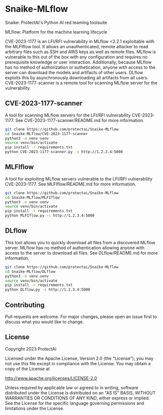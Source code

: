 # Snaike-MLflow

Snaike: ProtectAI's Python AI red teaming toolsuite

MLflow: Platform for the machine learning lifecycle

CVE-2023-1177 is an LFI/RFI vulnerability in MLflow <2.2.1 exploitable with the MLFIflow tool. It allows an unauthenticated, remote attacker to read arbitrary files such as SSH and AWS keys as well as remote files. MLflow is vulnerable to this out of the box with any configuration and requires no prerequisite knowledge or user interaction. Additionally, because MLflow has no method of authorization or authetication, anyone with access to the server can download the models and artifacts of other users. DLflow exploits this by asynchronously downloading all artifacts from all users. CVE-2023-1177-scanner is a remote tool for scanning MLflow server for the vulnerability.

## CVE-2023-1177-scanner
A tool for scanning MLflow servers for the LFI/RFI vulnerability CVE-2023-1177. 
See CVE-2023-1177-scanner/README.md for more information.

```bash
git clone https://github.com/protectai/Snaike-MLflow
cd Snaike-MLflow/CVE-2023-1177-scanner
python3 -m venv venv
source venv/bin/activate
pip install -r requirements.txt
python CVE-2023-1177-scanner.py -s http://1.2.3.4:5000
```

## MLFIflow
A tool for exploiting MLflow servers vulnerable to the LFI/RFI vulnerability CVE-2023-1177. 
See MLFIflow/README.md for more information.

```bash
git clone https://github.com/protectai/Snaike-MLflow
cd Snaike-MLflow/MLFIflow
python3 -m venv venv
source venv/bin/activate
pip install -r requirements.txt
python MLFIflow.py -s http://1.2.3.4:5000
```

## DLflow
This tool allows you to quickly download all files from a discovered MLflow server. MLflow has no method of authentication allowing anyone with access to the server to download all files.
See DLflow/README.md for more information.

```bash
git clone https://github.com/protectai/Snaike-MLflow
cd Snaike-MLflow/DLflow
python3 -m venv venv
source venv/bin/activate
pip install -r requirements.txt
python DLflow.py -s http://1.2.3.4:5000
```

## Contributing

Pull requests are welcome. For major changes, please open an issue first
to discuss what you would like to change.

## License

Copyright 2023 ProtectAI

Licensed under the Apache License, Version 2.0 (the "License");
you may not use this file except in compliance with the License.
You may obtain a copy of the License at

   http://www.apache.org/licenses/LICENSE-2.0

Unless required by applicable law or agreed to in writing, software
distributed under the License is distributed on an "AS IS" BASIS,
WITHOUT WARRANTIES OR CONDITIONS OF ANY KIND, either express or implied.
See the License for the specific language governing permissions and
limitations under the License.
